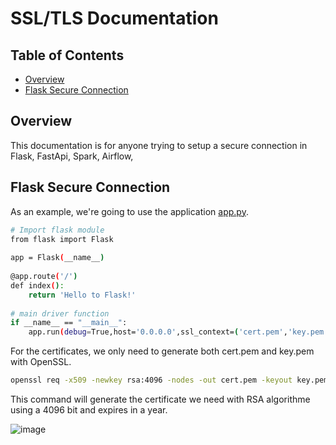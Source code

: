 # SSL/TLS Documentation

## Table of Contents

<!-- toc -->

- [Overview](#overview)
- [Flask Secure Connection](#Flask-Secure-Connection)

<!-- tocstop -->

## Overview
This documentation is for anyone trying to setup a secure connection in Flask, FastApi, Spark, Airflow, 

## Flask Secure Connection
As an example, we're going to use the application [app.py](https://github.com/KubeHawk/SSL/tree/main/app.py).

```sh
# Import flask module
from flask import Flask
 
app = Flask(__name__)
 
@app.route('/')
def index():
    return 'Hello to Flask!'
 
# main driver function
if __name__ == "__main__":
    app.run(debug=True,host='0.0.0.0',ssl_context=('cert.pem','key.pem'))
```
For the certificates, we only need to generate both cert.pem and key.pem with OpenSSL.

```sh
openssl req -x509 -newkey rsa:4096 -nodes -out cert.pem -keyout key.pem -days 365
```
This command will generate the certificate we need with RSA algorithme using a 4096 bit and expires in a year.

![image](https://github.com/KubeHawk/SSL/assets/75808939/993ce510-a9ab-4028-a1de-61fbbe19ebc7)



